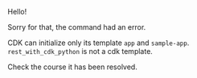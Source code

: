 Hello!

Sorry for that, the command had an error.

CDK can initialize only its template `app` and `sample-app`. `rest_with_cdk_python` is not a cdk template.

Check the course it has been resolved.
